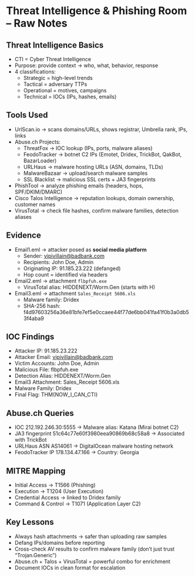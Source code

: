# Threat Intelligence & Phishing Room – Raw Notes

## Threat Intelligence Basics
- CTI = Cyber Threat Intelligence
- Purpose: provide context → who, what, behavior, response
- 4 classifications:
  - Strategic = high-level trends
  - Tactical = adversary TTPs
  - Operational = motives, campaigns
  - Technical = IOCs (IPs, hashes, emails)

## Tools Used
- UrlScan.io → scans domains/URLs, shows registrar, Umbrella rank, IPs, links
- Abuse.ch Projects:
  - ThreatFox → IOC lookup (IPs, ports, malware aliases)
  - FeodoTracker → botnet C2 IPs (Emotet, Dridex, TrickBot, QakBot, BazarLoader)
  - URLHaus → malware hosting URLs (ASN, domains, TLDs)
  - MalwareBazaar → upload/search malware samples
  - SSL Blacklist → malicious SSL certs + JA3 fingerprints
- PhishTool → analyze phishing emails (headers, hops, SPF/DKIM/DMARC)
- Cisco Talos Intelligence → reputation lookups, domain ownership, customer names
- VirusTotal → check file hashes, confirm malware families, detection aliases

## Evidence
- Email1.eml → attacker posed as **social media platform**  
  - Sender: vipivillain@badbank.com  
  - Recipients: John Doe, Admin  
  - Originating IP: 91.185.23.222 (defanged)  
  - Hop count = identified via headers  
- Email2.eml → attachment `flbpfuh.exe`  
  - VirusTotal alias: HIDDENEXT/Worm.Gen (starts with H)  
- Email3.eml → attachment `Sales_Receipt 5606.xls`  
  - Malware family: Dridex  
  - SHA-256 hash: f4d97603256a36e81bfe7ef5e0ccaee44f77de6bb041fa41f0b3a0db53f4aba9  

## IOC Findings
- Attacker IP: 91.185.23.222
- Attacker Email: vipivillain@badbank.com
- Victim Accounts: John Doe, Admin
- Malicious File: flbpfuh.exe
- Detection Alias: HIDDENEXT/Worm.Gen
- Email3 Attachment: Sales_Receipt 5606.xls
- Malware Family: Dridex
- Final Flag: THM{NOW_I_CAN_CTI}

## Abuse.ch Queries
- IOC 212.192.246.30:5555 → Malware alias: Katana (Mirai botnet C2)
- JA3 fingerprint 51c64c77e60f3980eea90869b68c58a8 → Associated with TrickBot
- URLHaus ASN AS14061 → DigitalOcean malware hosting network
- FeodoTracker IP 178.134.47.166 → Country: Georgia

## MITRE Mapping
- Initial Access → T1566 (Phishing)  
- Execution → T1204 (User Execution)  
- Credential Access → linked to Dridex family  
- Command & Control → T1071 (Application Layer C2)  

## Key Lessons
- Always hash attachments → safer than uploading raw samples
- Defang IPs/domains before reporting
- Cross-check AV results to confirm malware family (don’t just trust “Trojan.Generic”)
- Abuse.ch + Talos + VirusTotal = powerful combo for enrichment
- Document IOCs in clean format for escalation

